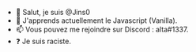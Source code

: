- 👋 Salut, je suis @Jins0
- 🌱 J'apprends actuellement le Javascript (Vanilla).
- 📫 Vous pouvez me rejoindre sur Discord : alta#1337.
- ❓ Je suis raciste.
